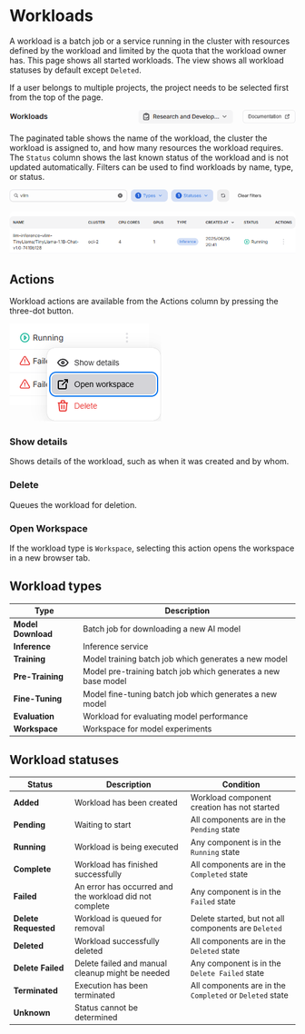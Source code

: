 # Workloads

A workload is a batch job or a service running in the cluster with resources defined by the workload and limited by the quota that the workload owner has. This page shows all started workloads. The view shows all workload statuses by default except `Deleted`.

If a user belongs to multiple projects, the project needs to be selected first from the top of the page.

![Workload actions](../img/workloads/workloads-projects.png)

The paginated table shows the name of the workload, the cluster the workload is assigned to, and how many resources the workload requires. The `Status` column shows the last known status of the workload and is not updated automatically. Filters can be used to find workloads by name, type, or status.

![Workload filters](../img/workloads/workloads-filters.png)

## Actions

Workload actions are available from the Actions column by pressing the three-dot button.

![Workload actions menu](../img/workloads/workloads-actions.png)

### Show details

Shows details of the workload, such as when it was created and by whom.

### Delete

Queues the workload for deletion.

### Open Workspace

If the workload type is `Workspace`, selecting this action opens the workspace in a new browser tab.

## Workload types

| Type               | Description                                                   |
| ------------------ | ------------------------------------------------------------- |
| **Model Download** | Batch job for downloading a new AI model                      |
| **Inference**      | Inference service                                             |
| **Training**       | Model training batch job which generates a new model          |
| **Pre-Training**   | Model pre-training batch job which generates a new base model |
| **Fine-Tuning**    | Model fine-tuning batch job which generates a new model       |
| **Evaluation**     | Workload for evaluating model performance                     |
| **Workspace**      | Workspace for model experiments                               |

## Workload statuses

| Status               | Description                                         | Condition                                            |
| -------------------- | --------------------------------------------------- | ---------------------------------------------------- |
| **Added**            | Workload has been created                           | Workload component creation has not started          |
| **Pending**          | Waiting to start                                    | All components are in the `Pending` state            |
| **Running**          | Workload is being executed                          | Any component is in the `Running` state              |
| **Complete**         | Workload has finished successfully                  | All components are in the `Completed` state          |
| **Failed**           | An error has occurred and the workload did not complete | Any component is in the `Failed` state           |
| **Delete Requested** | Workload is queued for removal                      | Delete started, but not all components are `Deleted` |
| **Deleted**          | Workload successfully deleted                       | All components are in the `Deleted` state            |
| **Delete Failed**    | Delete failed and manual cleanup might be needed       | Any component is in the `Delete Failed` state        |
| **Terminated**       | Execution has been terminated                       | All components are in the `Completed` or `Deleted` state |
| **Unknown**          | Status cannot be determined                         |                                                      |
